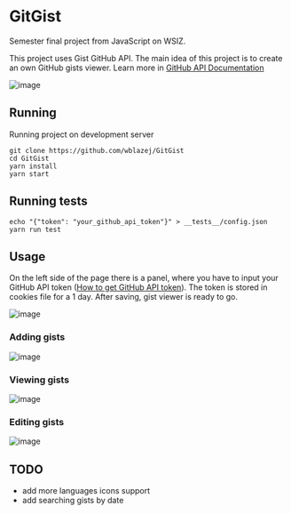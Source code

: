 # GitGist
Semester final project from JavaScript on WSIZ.

This project uses Gist GitHub API. The main idea of this project is to create an own GitHub gists viewer. Learn more in [GitHub API Documentation]( https://docs.github.com/en/rest/reference/gists)

![image](https://user-images.githubusercontent.com/62674438/122681958-1edf2580-d1f7-11eb-9282-0ca84a47908a.png)


## Running
Running project on development server
```
git clone https://github.com/wblazej/GitGist
cd GitGist
yarn install
yarn start
```

## Running tests
```
echo "{"token": "your_github_api_token"}" > __tests__/config.json
yarn run test
```

## Usage
On the left side of the page there is a panel, where you have to input your GitHub API token ([How to get GitHub API token](https://docs.github.com/en/github/authenticating-to-github/keeping-your-account-and-data-secure/creating-a-personal-access-token)). The token is stored in cookies file for a 1 day. After saving, gist viewer is ready to go.

![image](https://user-images.githubusercontent.com/62674438/122681732-1e925a80-d1f6-11eb-8dd6-4aa066869f0e.png)

### Adding gists
![image](https://user-images.githubusercontent.com/62674438/122682016-69f93880-d1f7-11eb-8e16-1b55093d682e.png)

### Viewing gists
![image](https://user-images.githubusercontent.com/62674438/122682039-8e551500-d1f7-11eb-908f-bd44c5fc45c2.png)

### Editing gists
![image](https://user-images.githubusercontent.com/62674438/122682068-b3e21e80-d1f7-11eb-9ee8-94af4b66443f.png)

## TODO
- add more languages icons support
- add searching gists by date
